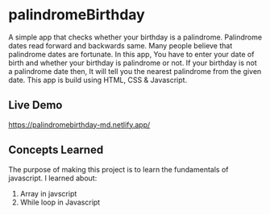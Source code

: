 # palindromeBirthday
A simple app that checks whether your birthday is a palindrome. Palindrome dates read forward and backwards same. Many people believe that palindrome dates are fortunate. In this app, You have to enter your date of birth and whether your birthday is palindrome or not. If your birthday is not a palindrome date then, It will tell you the nearest palindrome from the given date. This app is build using HTML, CSS & Javascript.

## Live Demo
https://palindromebirthday-md.netlify.app/

## Concepts Learned
The purpose of making this project is to learn the fundamentals of javascript. I learned about:
1. Array in javscript
2. While loop in Javascript
